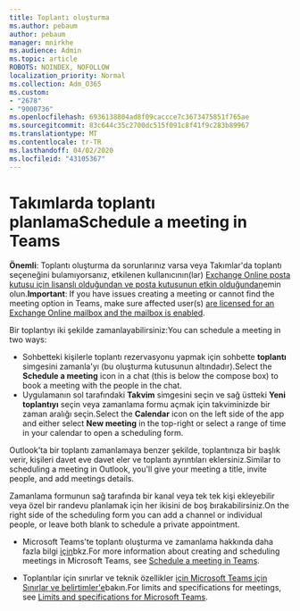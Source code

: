 ```yaml
---
title: Toplantı oluşturma
ms.author: pebaum
author: pebaum
manager: mnirkhe
ms.audience: Admin
ms.topic: article
ROBOTS: NOINDEX, NOFOLLOW
localization_priority: Normal
ms.collection: Adm_O365
ms.custom:
- "2678"
- "9000736"
ms.openlocfilehash: 6936138804ad8f09caccce7c3673475851f765ae
ms.sourcegitcommit: 83c644c35c2700dc515f091c8f41f9c283b89967
ms.translationtype: MT
ms.contentlocale: tr-TR
ms.lasthandoff: 04/02/2020
ms.locfileid: "43105367"
---
```

# <a name="schedule-a-meeting-in-teams"></a><span data-ttu-id="e5458-102">Takımlarda toplantı planlama</span><span class="sxs-lookup"><span data-stu-id="e5458-102">Schedule a meeting in Teams</span></span>

<span data-ttu-id="e5458-103">**Önemli**: Toplantı oluşturma da sorunlarınız varsa veya Takımlar'da toplantı seçeneğini bulamıyorsanız, etkilenen kullanıcının(lar) [Exchange Online posta kutusu için lisanslı olduğundan ve posta kutusunun etkin olduğundan](https://docs.microsoft.com/exchange/recipients-in-exchange-online/create-user-mailboxes)emin olun.</span><span class="sxs-lookup"><span data-stu-id="e5458-103">**Important**: If you have issues creating a meeting or cannot find the meeting option in Teams, make sure affected user(s) [are licensed for an Exchange Online mailbox and the mailbox is enabled](https://docs.microsoft.com/exchange/recipients-in-exchange-online/create-user-mailboxes).</span></span>

<span data-ttu-id="e5458-104">Bir toplantıyı iki şekilde zamanlayabilirsiniz:</span><span class="sxs-lookup"><span data-stu-id="e5458-104">You can schedule a meeting in two ways:</span></span> 

- <span data-ttu-id="e5458-105">Sohbetteki kişilerle toplantı rezervasyonu yapmak için sohbette **toplantı** simgesini zamanla'yı (bu oluşturma kutusunun altındadır).</span><span class="sxs-lookup"><span data-stu-id="e5458-105">Select the **Schedule a meeting** icon in a chat (this is below the compose box) to book a meeting with the people in the chat.</span></span>
- <span data-ttu-id="e5458-106">Uygulamanın sol tarafındaki **Takvim** simgesini seçin ve sağ üstteki **Yeni toplantıyı** seçin veya zamanlama formu açmak için takviminizde bir zaman aralığı seçin.</span><span class="sxs-lookup"><span data-stu-id="e5458-106">Select the **Calendar** icon on the left side of the app and either select **New meeting** in the top-right or select a range of time in your calendar to open a scheduling form.</span></span>

<span data-ttu-id="e5458-107">Outlook'ta bir toplantı zamanlamaya benzer şekilde, toplantınıza bir başlık verir, kişileri davet eve davet eler ve toplantı ayrıntıları eklersiniz.</span><span class="sxs-lookup"><span data-stu-id="e5458-107">Similar to scheduling a meeting in  Outlook, you'll give your meeting a title, invite people, and add meetings details.</span></span>

<span data-ttu-id="e5458-108">Zamanlama formunun sağ tarafında bir kanal veya tek tek kişi ekleyebilir veya özel bir randevu planlamak için her ikisini de boş bırakabilirsiniz.</span><span class="sxs-lookup"><span data-stu-id="e5458-108">On the right side of the scheduling form you can add a channel or individual people, or leave both blank to schedule a private appointment.</span></span>

- <span data-ttu-id="e5458-109">Microsoft Teams'te toplantı oluşturma ve zamanlama hakkında daha fazla bilgi [için](https://support.office.com/article/Schedule-a-meeting-in-Teams-943507a9-8583-4c58-b5d2-8ec8265e04e5)bkz.</span><span class="sxs-lookup"><span data-stu-id="e5458-109">For more information about creating and scheduling meetings in Microsoft Teams, see [Schedule a meeting in Teams](https://support.office.com/article/Schedule-a-meeting-in-Teams-943507a9-8583-4c58-b5d2-8ec8265e04e5).</span></span>

- <span data-ttu-id="e5458-110">Toplantılar için sınırlar ve teknik özellikler [için Microsoft Teams için Sınırlar ve belirtimler'e](https://docs.microsoft.com/microsoftteams/limits-specifications-teams#meetings-and-calls)bakın.</span><span class="sxs-lookup"><span data-stu-id="e5458-110">For limits and specifications for meetings, see [Limits and specifications for Microsoft Teams](https://docs.microsoft.com/microsoftteams/limits-specifications-teams#meetings-and-calls).</span></span>
